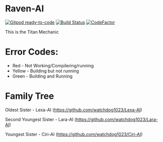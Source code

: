 # Raven-AI

[![Gitpod ready-to-code](https://img.shields.io/badge/Gitpod-ready--to--code-blue?logo=gitpod)](https://gitpod.io/#https://github.com/watchdog1023/Raven-AI)
[![Build Status](https://travis-ci.org/watchdog1023/Raven-AI.svg?branch=master)](https://travis-ci.org/watchdog1023/Raven-AI)
[![CodeFactor](https://www.codefactor.io/repository/github/watchdog1023/raven-ai/badge)](https://www.codefactor.io/repository/github/watchdog1023/raven-ai)

This is the Titan Mechanic

# Error Codes:

- Red - Not Working/Compilering/running
- Yellow - Building but not running
- Green - Building and Running 

# Family Tree

Oldest Sister - Lexa-AI (https://github.com/watchdog1023/Lexa-AI)

Second Youngest Sister - Lara-AI (https://github.com/watchdog1023/Lara-AI)

Youngest Sister - Ciri-AI (https://github.com/watchdog1023/Ciri-AI)